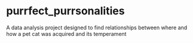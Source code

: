 # purrfect_purrsonalities
A data analysis project designed to find relationships between where and how a pet cat was acquired and its temperament
